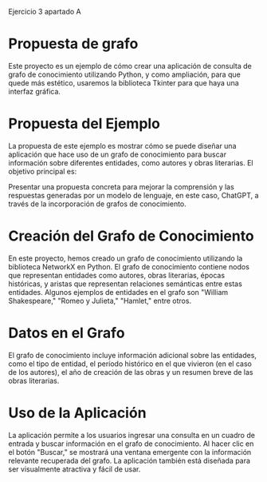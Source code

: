 Ejercicio 3 apartado A





# Propuesta de grafo

Este proyecto es un ejemplo de cómo crear una aplicación de consulta de grafo de conocimiento utilizando Python, y como ampliación, para que quede más estético, usaremos la biblioteca Tkinter para que haya una  interfaz gráfica.

# Propuesta del Ejemplo

La propuesta de este ejemplo es mostrar cómo se puede diseñar una aplicación que hace uso de un grafo de conocimiento para buscar información sobre diferentes entidades, como autores y obras literarias. El objetivo principal es:

Presentar una propuesta concreta para mejorar la comprensión y las respuestas generadas por un modelo de lenguaje, en este caso, ChatGPT, a través de la incorporación de grafos de conocimiento.

# Creación del Grafo de Conocimiento

En este proyecto, hemos creado un grafo de conocimiento utilizando la biblioteca NetworkX en Python. El grafo de conocimiento contiene nodos que representan entidades como autores, obras literarias, épocas históricas, y aristas que representan relaciones semánticas entre estas entidades. Algunos ejemplos de entidades en el grafo son "William Shakespeare," "Romeo y Julieta," "Hamlet," entre otros.

# Datos en el Grafo
El grafo de conocimiento incluye información adicional sobre las entidades, como el tipo de entidad, el período histórico en el que vivieron (en el caso de los autores), el año de creación de las obras y un resumen breve de las obras literarias.

# Uso de la Aplicación
La aplicación permite a los usuarios ingresar una consulta en un cuadro de entrada y buscar información en el grafo de conocimiento. Al hacer clic en el botón "Buscar," se mostrará una ventana emergente con la información relevante recuperada del grafo. La aplicación también está diseñada para ser visualmente atractiva y fácil de usar.

